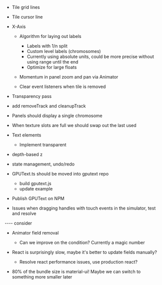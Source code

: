 - Tile grid lines
- Tile cursor line

- X-Axis
    - Algorithm for laying out labels
        - Labels with 1/n split
        - Custom level labels (chromosomes)
        - Currently using absolute units, could be more precise without using range until the end
        - Optimize for large floats
    - Momentum in panel zoom and pan via Animator

    - Clear event listeners when tile is removed

- Transparency pass
- add removeTrack and cleanupTrack

- Panels should display a single chromosome

- When texture slots are full we should swap out the last used
- Text elements
    - Implement transparent
- depth-based z

- state management, undo/redo

- GPUText.ts should be moved into gputext repo
    - build gputext.js
    - update example
- Publish GPUText on NPM

- Issues when dragging handles with touch events in the simulator, test and resolve


---- consider

- Animator field removal
    - Can we improve on the condition? Currently a magic number

- React is surprisingly slow, maybe it's better to update fields manually?
    - Resolve react performance issues, use production react?
- 80% of the bundle size is material-ui! Maybe we can switch to something more smaller later